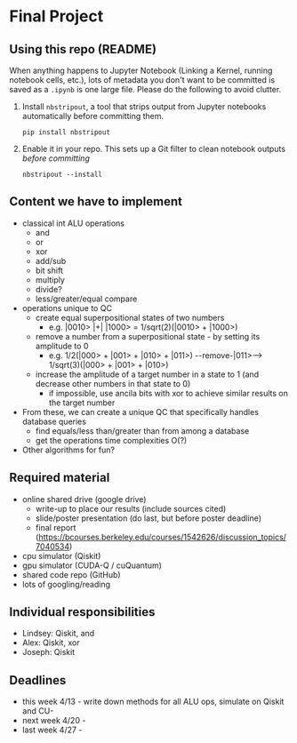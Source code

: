 # Final Project

## Using this repo (README)

When anything happens to Jupyter Notebook (Linking a Kernel, running notebook cells, etc.), lots of metadata you don't want to be committed is saved as a `.ipynb` is one large file. Please do the following to avoid clutter.

1. Install `nbstripout`, a tool that strips output from Jupyter notebooks automatically before committing them.

   ``` pip install nbstripout ```

2. Enable it in your repo. This sets up a Git filter to clean notebook outputs *before committing*

   ``` nbstripout --install ```


## Content we have to implement

- classical int ALU operations
  - and
  - or
  - xor
  - add/sub
  - bit shift
  - multiply
  - divide?
  - less/greater/equal compare
- operations unique to QC
  - create equal superpositional states of two numbers
    - e.g. |0010> |+| |1000> = 1/sqrt(2)(|0010> + |1000>)
  - remove a number from a superpositional state - by setting its amplitude to 0
    - e.g. 1/2(|000> + |001> + |010> + |011>) --remove-|011>--> 1/sqrt(3)(|000> + |001> + |010>)
  - increase the amplitude of a target number in a state to 1 (and decrease other numbers in that state to 0)
    - if impossible, use ancila bits with xor to achieve similar results on the target number
- From these, we can create a unique QC that specifically handles database queries
  - find equals/less than/greater than from among a database
  - get the operations time complexities O(?)
- Other algorithms for fun?


## Required material

- online shared drive (google drive)
  - write-up to place our results (include sources cited)
  - slide/poster presentation (do last, but before poster deadline)
  - final report (https://bcourses.berkeley.edu/courses/1542626/discussion_topics/7040534)
- cpu simulator (Qiskit)
- gpu simulator (CUDA-Q / cuQuantum)
- shared code repo (GitHub)
- lots of googling/reading


## Individual responsibilities

- Lindsey: Qiskit, and
- Alex: Qiskit, xor
- Joseph: Qiskit


## Deadlines
- this week 4/13 - write down methods for all ALU ops, simulate on Qiskit and CU-
- next week 4/20 - 
- last week 4/27 - 
